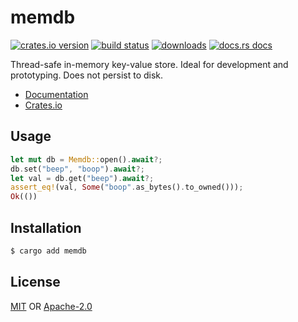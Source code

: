 # memdb
[![crates.io version][1]][2] [![build status][3]][4]
[![downloads][5]][6] [![docs.rs docs][7]][8]

Thread-safe in-memory key-value store. Ideal for development and prototyping.
Does not persist to disk.

- [Documentation][8]
- [Crates.io][2]

## Usage
```rust
let mut db = Memdb::open().await?;
db.set("beep", "boop").await?;
let val = db.get("beep").await?;
assert_eq!(val, Some("boop".as_bytes().to_owned()));
Ok(())
```

## Installation
```sh
$ cargo add memdb
```

## License
[MIT](./LICENSE-MIT) OR [Apache-2.0](./LICENSE-APACHE)

[1]: https://img.shields.io/crates/v/memdb.svg?style=flat-square
[2]: https://crates.io/crates/memdb
[3]: https://img.shields.io/travis/rust-net-web/memdb.svg?style=flat-square
[4]: https://travis-ci.org/rust-net-web/memdb
[5]: https://img.shields.io/crates/d/memdb.svg?style=flat-square
[6]: https://crates.io/crates/memdb
[7]: https://img.shields.io/badge/docs-latest-blue.svg?style=flat-square
[8]: https://docs.rs/memdb
